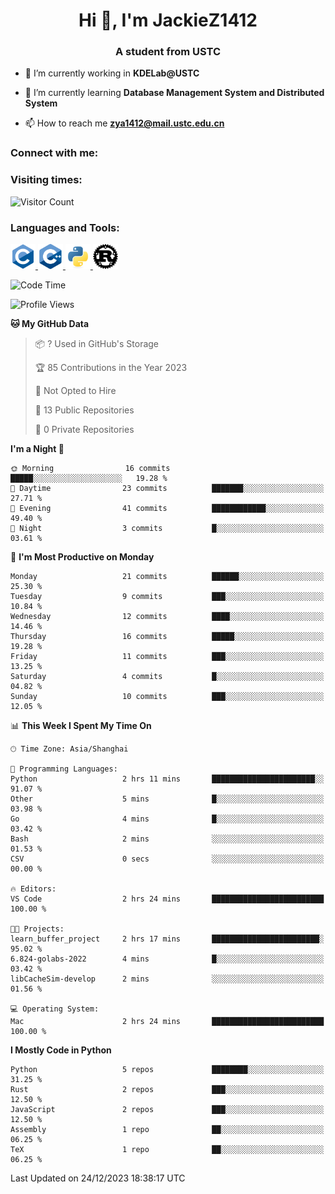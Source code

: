 <h1 align="center">Hi 👋, I'm JackieZ1412</h1>
<h3 align="center">A student from USTC</h3>

- 🔭 I’m currently working in **KDELab@USTC**

- 🌱 I’m currently learning **Database Management System and Distributed System**

- 📫 How to reach me **zya1412@mail.ustc.edu.cn**

<h3 align="left">Connect with me:</h3>
<p align="left">
</p>

<h3 align="left">Visiting times:</h3>
<p align="left">
</p>

![Visitor Count](https://profile-counter.glitch.me/Christmas/count.svg)

<h3 align="left">Languages and Tools:</h3>
<p align="left"> <a href="https://www.cprogramming.com/" target="_blank" rel="noreferrer"> <img src="https://raw.githubusercontent.com/devicons/devicon/master/icons/c/c-original.svg" alt="c" width="40" height="40"/> </a> <a href="https://www.w3schools.com/cpp/" target="_blank" rel="noreferrer"> <img src="https://raw.githubusercontent.com/devicons/devicon/master/icons/cplusplus/cplusplus-original.svg" alt="cplusplus" width="40" height="40"/> </a> <a href="https://www.python.org" target="_blank" rel="noreferrer"> <img src="https://raw.githubusercontent.com/devicons/devicon/master/icons/python/python-original.svg" alt="python" width="40" height="40"/> </a> <a href="https://www.rust-lang.org" target="_blank" rel="noreferrer"> <img src="https://raw.githubusercontent.com/devicons/devicon/master/icons/rust/rust-plain.svg" alt="rust" width="40" height="40"/> </a> </p>



<!--START_SECTION:waka-->
![Code Time](http://img.shields.io/badge/Code%20Time-572%20hrs%2023%20mins-blue)

![Profile Views](http://img.shields.io/badge/Profile%20Views-0-blue)

**🐱 My GitHub Data** 

> 📦 ? Used in GitHub's Storage 
 > 
> 🏆 85 Contributions in the Year 2023
 > 
> 🚫 Not Opted to Hire
 > 
> 📜 13 Public Repositories 
 > 
> 🔑 0 Private Repositories 
 > 
**I'm a Night 🦉** 

```text
🌞 Morning                16 commits          █████░░░░░░░░░░░░░░░░░░░░   19.28 % 
🌆 Daytime                23 commits          ███████░░░░░░░░░░░░░░░░░░   27.71 % 
🌃 Evening                41 commits          ████████████░░░░░░░░░░░░░   49.40 % 
🌙 Night                  3 commits           █░░░░░░░░░░░░░░░░░░░░░░░░   03.61 % 
```
📅 **I'm Most Productive on Monday** 

```text
Monday                   21 commits          ██████░░░░░░░░░░░░░░░░░░░   25.30 % 
Tuesday                  9 commits           ███░░░░░░░░░░░░░░░░░░░░░░   10.84 % 
Wednesday                12 commits          ████░░░░░░░░░░░░░░░░░░░░░   14.46 % 
Thursday                 16 commits          █████░░░░░░░░░░░░░░░░░░░░   19.28 % 
Friday                   11 commits          ███░░░░░░░░░░░░░░░░░░░░░░   13.25 % 
Saturday                 4 commits           █░░░░░░░░░░░░░░░░░░░░░░░░   04.82 % 
Sunday                   10 commits          ███░░░░░░░░░░░░░░░░░░░░░░   12.05 % 
```


📊 **This Week I Spent My Time On** 

```text
🕑︎ Time Zone: Asia/Shanghai

💬 Programming Languages: 
Python                   2 hrs 11 mins       ███████████████████████░░   91.07 % 
Other                    5 mins              █░░░░░░░░░░░░░░░░░░░░░░░░   03.98 % 
Go                       4 mins              █░░░░░░░░░░░░░░░░░░░░░░░░   03.42 % 
Bash                     2 mins              ░░░░░░░░░░░░░░░░░░░░░░░░░   01.53 % 
CSV                      0 secs              ░░░░░░░░░░░░░░░░░░░░░░░░░   00.00 % 

🔥 Editors: 
VS Code                  2 hrs 24 mins       █████████████████████████   100.00 % 

🐱‍💻 Projects: 
learn_buffer_project     2 hrs 17 mins       ████████████████████████░   95.02 % 
6.824-golabs-2022        4 mins              █░░░░░░░░░░░░░░░░░░░░░░░░   03.42 % 
libCacheSim-develop      2 mins              ░░░░░░░░░░░░░░░░░░░░░░░░░   01.56 % 

💻 Operating System: 
Mac                      2 hrs 24 mins       █████████████████████████   100.00 % 
```

**I Mostly Code in Python** 

```text
Python                   5 repos             ████████░░░░░░░░░░░░░░░░░   31.25 % 
Rust                     2 repos             ███░░░░░░░░░░░░░░░░░░░░░░   12.50 % 
JavaScript               2 repos             ███░░░░░░░░░░░░░░░░░░░░░░   12.50 % 
Assembly                 1 repo              ██░░░░░░░░░░░░░░░░░░░░░░░   06.25 % 
TeX                      1 repo              ██░░░░░░░░░░░░░░░░░░░░░░░   06.25 % 
```




 Last Updated on 24/12/2023 18:38:17 UTC
<!--END_SECTION:waka-->
